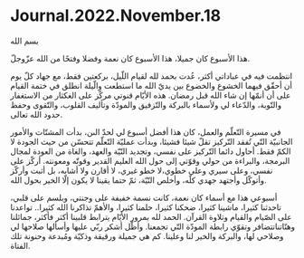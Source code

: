 # Journal.2022.November.18

بسم الله

هذا الأسبوع كان جميلا، هذا الأسبوع كان نعمة وفضلا وفتحًا من الله عزّوجلّ.

انتظمت فيه في عباداتي أكثر، عُدت بحمد لله لقيام اللّيل، بركعتين فقط، مع جهاد كلّ يوم أن أحقّق فيهما الخشوع والخضوع بين يديّ الله ما استطعت
والّيلة انطلق في ختمة القيام على أن أنمّها إن شاء الله قبل رمضان.
هذه الأيّام قنوتي مركّز على الغكثار من الاستغفار والتّوبة، والدّعاء لي ولأسماء بالبركة والتّزفيق والمودّة وتأليف القلوب، والتّقوى وحفظ حدود الله تعالى.

في مسيرة التّعلّم والعمل، كان هذا أفضل أسبوع لي لحدّ الىن، بدأت المشتّات والأمور الجانبيّة التّي تُفقد التّركيز تقلّ شيئا فشيئا، وبدأت عمليّة التّعلّم تتحسّن من حيث الجودة لا الكمّ فقط. أحاول دائما التّركيز على نفسي، وتجديد النّيّة والعهد، والغاة من العودة لمجال البرمجة، والبراءة من حولي وقوّتي إلى حول الله العليم القدير وقوتّه ومعونته.
أركّز على نفسي، وعلى سيري وعلى خطوي،لا خطو غيري، لا أقارن ولا أشابه، بل أثبت وأركّز وأتوكّل وأجتهد جهدي كلّه، وأخلص النّيّة، ثمّ حتما يقينا لا يكون إلّا الخير بحول الله.

أسبوعي هذا مع أسماء كان نعمة، كانت نسمة خفيفة على وجنتي، وبلسم على قلبي، تاحدثنا كثيرا، ماشينا كثيرا، ضحكنا كثيرا، حلمنا كثيرا، والأهمّ تذاكرنا الله كثيرا.. تواعدنا على الصّيام والقيام وتلاوة القرآن.
الحمد لله بمرور الأيّام يترابط قلبينا أكثر فأكثر، جمائلنا وهنّاتناتتضافر وتقوّي رابطة المودّة التّي تجمعنا. وأظّل أشكر ربّي عليها وأسألها صلاحها لي وصلاحي لها، والبركة والخير لنا وعلينا.
كم هي جميلة ورقيقة وذكيّة ومُبدعة وحنونة تلك الفتاة.
